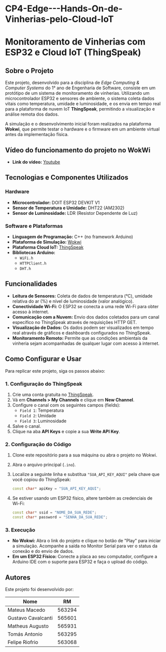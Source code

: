 # CP4-Edge---Hands-On-de-Vinherias-pelo-Cloud-IoT

# Monitoramento de Vinherias com ESP32 e Cloud IoT (ThingSpeak)

## Sobre o Projeto

Este projeto, desenvolvido para a disciplina de *Edge Computing & Computer Systems* do 1° ano de Engenharia de Software, consiste em um protótipo de um sistema de monitoramento de vinherias. Utilizando um microcontrolador ESP32 e sensores de ambiente, o sistema coleta dados vitais como temperatura, umidade e luminosidade, e os envia em tempo real para a plataforma de nuvem IoT **ThingSpeak**, permitindo a visualização e análise remota dos dados.

A simulação e o desenvolvimento inicial foram realizados na plataforma **Wokwi**, que permite testar o hardware e o firmware em um ambiente virtual antes da implementação física.

## Vídeo do funcionamento do projeto no WokWi
* **Link do vídeo:** [Youtube](https://www.youtube.com/watch?v=JuYNuq8R-2Q)

## Tecnologias e Componentes Utilizados

### Hardware
* **Microcontrolador:** DOIT ESP32 DEVKIT V1
* **Sensor de Temperatura e Umidade:** DHT22 (AM2302)
* **Sensor de Luminosidade:** LDR (Resistor Dependente de Luz)

### Software e Plataformas
* **Linguagem de Programação:** C++ (no framework Arduino)
* **Plataforma de Simulação:** [Wokwi](https://wokwi.com/projects/441026061148783617)
* **Plataforma Cloud IoT:** [ThingSpeak](https://thingspeak.com/)
* **Bibliotecas Arduino:**
    * `WiFi.h`
    * `HTTPClient.h`
    * `DHT.h`

## Funcionalidades

* **Leitura de Sensores:** Coleta de dados de temperatura (°C), umidade relativa do ar (%) e nível de luminosidade (valor analógico).
* **Conectividade Wi-Fi:** O ESP32 se conecta a uma rede Wi-Fi para obter acesso à internet.
* **Comunicação com a Nuvem:** Envio dos dados coletados para um canal específico no ThingSpeak através de requisições HTTP GET.
* **Visualização de Dados:** Os dados podem ser visualizados em tempo real através de gráficos e dashboards configurados no ThingSpeak.
* **Monitoramento Remoto:** Permite que as condições ambientais da vinheria sejam acompanhadas de qualquer lugar com acesso à internet.

## Como Configurar e Usar

Para replicar este projeto, siga os passos abaixo:

### 1. Configuração do ThingSpeak

1.  Crie uma conta gratuita no [ThingSpeak](https://thingspeak.com).
2.  Vá em **Channels > My Channels** e clique em **New Channel**.
3.  Configure o canal com os seguintes campos (fields):
    * `Field 1`: Temperatura
    * `Field 2`: Umidade
    * `Field 3`: Luminosidade
4.  Salve o canal.
5.  Clique na aba **API Keys** e copie a sua **Write API Key**.

### 2. Configuração do Código

1.  Clone este repositório para a sua máquina ou abra o projeto no Wokwi.
2.  Abra o arquivo principal (`.ino`).
3.  Localize a seguinte linha e substitua `"SUA_API_KEY_AQUI"` pela chave que você copiou do ThingSpeak:

    ```cpp
    const char* apiKey = "SUA_API_KEY_AQUI";
    ```
4.  Se estiver usando um ESP32 físico, altere também as credenciais de Wi-Fi:
    ```cpp
    const char* ssid = "NOME_DA_SUA_REDE";
    const char* password = "SENHA_DA_SUA_REDE";
    ```

### 3. Execução

* **No Wokwi:** Abra o link do projeto e clique no botão de "Play" para iniciar a simulação. Acompanhe a saída no Monitor Serial para ver o status da conexão e do envio de dados.
* **Em um ESP32 Físico:** Conecte a placa ao seu computador, configure a Arduino IDE com o suporte para ESP32 e faça o upload do código.

## Autores

Este projeto foi desenvolvido por:

| Nome                 | RM      |
| -------------------- | ------- |
| Mateus Macedo        | 563294  |
| Gustavo Cavalcanti   | 565601  |
| Matheus Augusto      | 565931  |
| Tomás Antonio        | 563295  |
| Felipe Riofrio       | 563068  |
